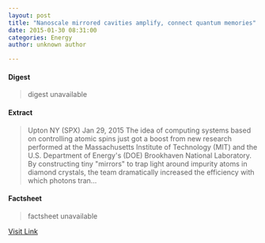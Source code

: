 ```yaml
---
layout: post
title: "Nanoscale mirrored cavities amplify, connect quantum memories"
date: 2015-01-30 08:31:00
categories: Energy
author: unknown author

---
```



#### Digest
>digest unavailable

#### Extract
>Upton NY (SPX) Jan 29, 2015 The idea of computing systems based on controlling atomic spins just got a boost from new research performed at the Massachusetts Institute of Technology (MIT) and the U.S. Department of Energy's (DOE) Brookhaven National Laboratory. By constructing tiny "mirrors" to trap light around impurity atoms in diamond crystals, the team dramatically increased the efficiency with which photons tran...

#### Factsheet
>factsheet unavailable

[Visit Link](http://www.nanodaily.com/reports/Nanoscale_mirrored_cavities_amplify_connect_quantum_memories_999.html)


